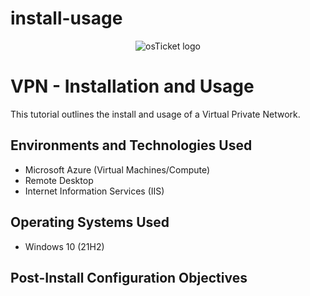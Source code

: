 # install-usage
<p align="center">
<img src="https://i.imgur.com/Clzj7Xs.png" alt="osTicket logo"/>
</p>

<h1>VPN - Installation and Usage</h1>
This tutorial outlines the install and usage of a Virtual Private Network.<br />






<h2>Environments and Technologies Used</h2>

- Microsoft Azure (Virtual Machines/Compute)
- Remote Desktop
- Internet Information Services (IIS)

<h2>Operating Systems Used </h2>

- Windows 10</b> (21H2)

<h2>Post-Install Configuration Objectives</h2>
